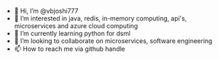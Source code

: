 - 👋 Hi, I’m @vbjoshi777
- 👀 I’m interested in java, redis, in-memory computing, api's, microservices and azure cloud computing
- 🌱 I’m currently learning python for dsml
- 💞️ I’m looking to collaborate on microservices, software engineering
- 📫 How to reach me via github handle

<!---
vbjoshi777/vbjoshi777 is a ✨ special ✨ repository because its `README.md` (this file) appears on your GitHub profile.
You can click the Preview link to take a look at your changes.
--->
